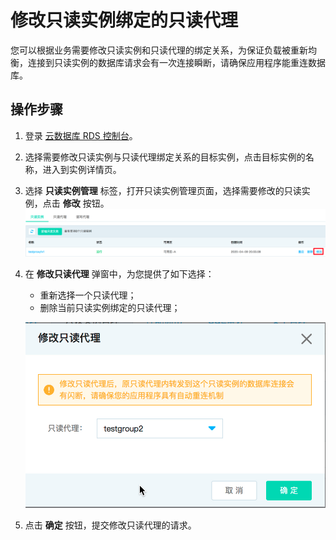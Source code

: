 # 修改只读实例绑定的只读代理
您可以根据业务需要修改只读实例和只读代理的绑定关系，为保证负载被重新均衡，连接到只读实例的数据库请求会有一次连接瞬断，请确保应用程序能重连数据库。

## 操作步骤
1. 登录 [云数据库 RDS 控制台](https://rds-console.jdcloud.com/database)。
2. 选择需要修改只读实例与只读代理绑定关系的目标实例，点击目标实例的名称，进入到实例详情页。
3. 选择 **只读实例管理** 标签，打开只读实例管理页面，选择需要修改的只读实例，点击 **修改** 按钮。
   ![修改只读代理入口](../../../../../image/RDS/ReadonlyInstance-List.png)
4. 在 **修改只读代理** 弹窗中，为您提供了如下选择：
    * 重新选择一个只读代理；
    * 删除当前只读实例绑定的只读代理；
    
    ![修改只读代理](../../../../../image/RDS/ReadonlyInstance-Reset.png)

5. 点击 **确定** 按钮，提交修改只读代理的请求。